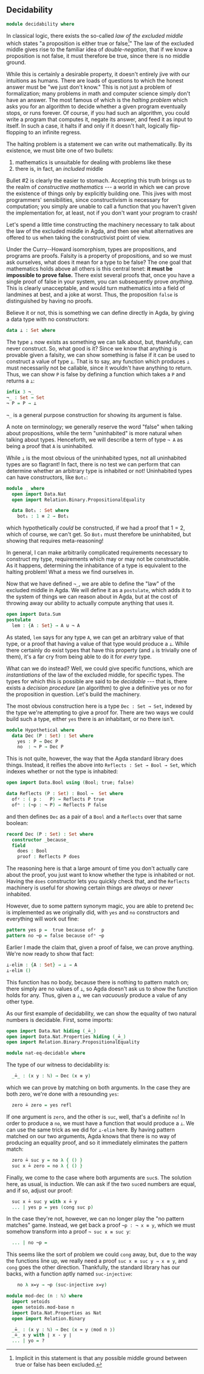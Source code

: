 ## Decidability

```agda
module decidability where
```

In classical logic, there exists the so-called *law of the excluded middle*
which states "a proposition is either true or false[^excluded-middle]" The law
of the excluded middle gives rise to the familiar idea of *double-negation*,
that if we know a proposition is not false, it must therefore be true, since
there is no middle ground.

[^excluded-middle]: Implicit in this statement is that any possible middle
  ground between true or false has been excluded.

While this is certainly a desirable property, it doesn't entirely jive with our
intuitions as humans. There are loads of questions to which the honest answer
must be "we just don't know." This is not just a problem of formalization; many
problems in math and computer science simply don't have an answer. The most
famous of which is the *halting problem* which asks you for an algorithm to
decide whether a given program eventually stops, or runs forever. Of course, if
you had such an algorithm, you could write a program that computes it, negate
its answer, and feed it as input to itself. In such a case, it halts if and only
if it doesn't halt, logically flip-flopping to an infinite regress.

The halting problem is a statement we can write out mathematically. By its
existence, we must bite one of two bullets:

1. mathematics is unsuitable for dealing with problems like these
2. there is, in fact, an *included* middle

Bullet #2 is clearly the easier to stomach. Accepting this truth brings us to
the realm of *constructive mathematics* --- a world in which we can prove the
existence of things only by explicitly building one. This jives with most
programmers' sensibilities, since constructivism is necessary for computation;
you simply are unable to call a function that you haven't given the
implementation for, at least, not if you don't want your program to crash!

Let's spend a little time constructing the machinery necessary to talk about the
law of the excluded middle in Agda, and then see what alternatives are offered
to us when taking the constructivist point of view.

Under the Curry--Howard isomorphism, types are propositions, and programs are
proofs. Falsity is a property of propositions, and so we must ask ourselves,
what does it mean for a type to be false? The one goal that mathematics holds
above all others is this central tenet: **it must be impossible to prove
false.** There exist several proofs that, once you have a single proof of false
in your system, you can subsequently prove *anything.* This is clearly
unacceptable, and would turn mathematics into a field of landmines at best, and
a joke at worst. Thus, the proposition `false` is distinguished by having no
proofs.

Believe it or not, this is something we can define directly in Agda, by giving a
data type with no constructors:

```agda
data ⊥ : Set where
```

The type `⊥` now exists as something we can talk about, but, thankfully, can
never construct. So, what good is it? Since we know that anything is provable
given a falsity, we can show something is false if it can be used to construct a
value of type `⊥`. That is to say, any function which produces `⊥` must
necessarily not be callable, since it wouldn't have anything to return. Thus, we
can show `P` is false by defining a function which takes a `P` and returns a
`⊥`:

```agda
infix 3 ¬_
¬_ : Set → Set
¬ P = P → ⊥
```

`¬_` is a general purpose construction for showing its argument is false.

A note on terminology; we generally reserve the word "false" when talking about
propositions, while the term "uninhabited" is more natural when talking about
types. Henceforth, we will describe a term of type `¬ A` as being a proof that
`A` is uninhabited.

While `⊥` is the most obvious of the uninhabited types, not all uninhabited
types are so flagrant! In fact, there is no test we can perform that can
determine whether an arbitrary type is inhabited or not! Uninhabited types can
have constructors, like `Bot₁`:

```agda
module _ where
  open import Data.Nat
  open import Relation.Binary.PropositionalEquality

  data Bot₁ : Set where
    bot₁ : 1 ≡ 2 → Bot₁
```

which hypothetically *could* be constructed, if we had a proof that $1 = 2$,
which of course, we can't get. So `Bot₁` must therefore be uninhabited, but
showing that requires meta-reasoning!

In general, I can make arbitrarily complicated requirements necessary to
construct my type, requirements which may or may not be constructable. As it
happens, determining the inhabitance of a type is equivalent to the halting
problem! What a mess we find ourselves in.

Now that we have defined `¬_`, we are able to define the "law" of the excluded
middle in Agda. We will define it as a `postulate`, which adds it to the system
of things we can reason about in Agda, but at the cost of throwing away our
ability to actually compute anything that uses it.

```agda
open import Data.Sum
postulate
  lem : {A : Set} → A ⊎ ¬ A
```

As stated, `lem` says for any type `A`, we can get an arbitrary value of that
type, or a proof that having a value of that type would produce a `⊥`. While
there certainly do exist types that have this property (and `⊥` is trivially one
of them), it's a far cry from being able to do it for *every* type.

What can we do instead? Well, we could give specific functions, which are
*instantiations* of the law of the excluded middle, for specific types. The
types for which this is possible are said to be *decidable* --- that is, there
exists a *decision procedure* (an algorithm) to give a definitive yes or no for
the proposition in question. Let's build the machinery.

The most obvious construction here is a type `Dec : Set → Set`, indexed by the
type we're attempting to give a proof for. There are two ways we could build
such a type, either `yes` there is an inhabitant, or no there isn't.

```agda
module Hypothetical where
  data Dec (P : Set) : Set where
    yes : P → Dec P
    no  : ¬ P → Dec P
```

This is not quite, however, the way that the Agda standard library does things.
Instead, it reifies the above into `Reflects : Set → Bool → Set`, which indexes
whether or not the type is inhabited:

```agda
open import Data.Bool using (Bool; true; false)

data Reflects (P : Set) : Bool →  Set where
  ofʸ : ( p :   P) → Reflects P true
  ofⁿ : (¬p : ¬ P) → Reflects P false
```

and then defines `Dec` as a pair of a `Bool` and a `Reflects` over that same
boolean:

```agda
record Dec (P : Set) : Set where
  constructor _because_
  field
    does : Bool
    proof : Reflects P does
```

The reasoning here is that a large amount of time you don't actually care about
the proof, you just want to know whether the type is inhabited or not. Having
the `does` constructor lets you quickly check that, and the `Reflects` machinery
is useful for showing certain things are *always* or *never* inhabited.

However, due to some pattern synonym magic, you are able to pretend `Dec` is
implemented as we originally did, with `yes` and `no` constructors and
everything will work out fine:

```agda
pattern yes p =  true because ofʸ  p
pattern no ¬p = false because ofⁿ ¬p
```

Earlier I made the claim that, given a proof of false, we can prove anything.
We're now ready to show that fact:

```agda
⊥-elim : {A : Set} → ⊥ → A
⊥-elim ()
```

This function has no body, because there is nothing to pattern match on; there
simply are no values of `⊥`, so Agda doesn't ask us to show the function holds
for any. Thus, given a `⊥`, we can *vacuously* produce a value of any other
type.

As our first example of decidability, we can show the equality of two natural
numbers is decidable. First, some imports:

```agda
open import Data.Nat hiding (_≟_)
open import Data.Nat.Properties hiding (_≟_)
open import Relation.Binary.PropositionalEquality

module nat-eq-decidable where
```

The type of our witness to decidability is:

```agda
  _≟_ : (x y : ℕ) → Dec (x ≡ y)
```

which we can prove by matching on both arguments. In the case they are both
zero, we're done with a resounding `yes`:

```agda
  zero ≟ zero = yes refl
```

If one argument is `zero`, and the other is `suc`, well, that's a definite `no`!
In order to produce a `no`, we must have a function that would produce a `⊥`. We
can use the same trick as we did for `⊥-elim` here. By having pattern matched on
our two arguments, Agda knows that there is no way of producing an equality
proof, and so it immediately eliminates the pattern match:

```agda
  zero ≟ suc y = no λ { () }
  suc x ≟ zero = no λ { () }
```

Finally, we come to the case where both arguments are `suc`s. The solution here,
as usual, is induction. We can ask if the two `suc`ed numbers are equal, and if
so, adjust our proof:

```agda
  suc x ≟ suc y with x ≟ y
  ... | yes p = yes (cong suc p)
```

In the case they're not, however, we can no longer play the "no pattern matches"
game. Instead, we get back a proof `¬p : ¬ x ≡ y`, which we must somehow
transform into a proof `¬ suc x ≡ suc y`:

```agda
  ... | no ¬p =
```

This seems like the sort of problem we could `cong` away, but, due to the way
the functions line up, we really need a proof `suc x ≡ suc y → x ≡ y`, and
`cong` goes the other direction. Thankfully, the standard library has our backs,
with a function aptly named `suc-injective`:

```agda
    no λ x=y → ¬p (suc-injective x=y)
```


```agda
module mod-dec (n : ℕ) where
  import setoids
  open setoids.mod-base n
  import Data.Nat.Properties as Nat
  open import Relation.Binary

  _≟_ : (x y : ℕ) → Dec (x ≈ y ⟨mod n ⟩)
  _≟_ x y with ∣ x - y ∣
  ... | yo = ?
```
